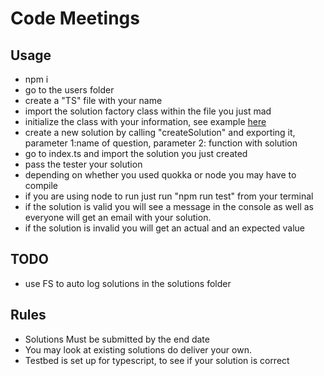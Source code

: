 # Code Meetings

## Usage

- npm i
- go to the users folder
- create a "TS" file with your name
- import the solution factory class within the file you just mad
- initialize the class with your information, see example [here](./users/Rafa.ts)
- create a new solution by calling "createSolution" and exporting it, parameter 1:name of question, parameter 2: function with solution
- go to index.ts and import the solution you just created
- pass the tester your solution
- depending on whether you used quokka or node you may have to compile
- if you are using node to run just run "npm run test" from your terminal
- if the solution is valid you will see a message in the console as well as everyone will get an email with your solution.
- if the solution is invalid you will get an actual and an expected value

## TODO

- use FS to auto log solutions in the solutions folder

## Rules

- Solutions Must be submitted by the end date
- You may look at existing solutions do deliver your own.
- Testbed is set up for typescript, to see if your solution is correct
